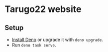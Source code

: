# Tarugo22 website

## Setup

- [Install Deno](https://deno.com/manual/getting_started/installation) or
  upgrade it with `deno upgrade`.
- Run `deno task serve`.

